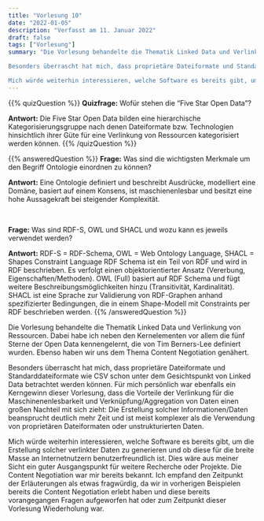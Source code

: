 ```yaml
---
title: "Vorlesung 10"
date: "2022-01-05"
description: "Verfasst am 11. Januar 2022"
draft: false
tags: ["Vorlesung"]
summary: "Die Vorlesung behandelte die Thematik Linked Data und Verlinkung von Ressourcen. Dabei habe ich neben den Kernelementen vor allem die fünf Sterne der Open Data kennengelernt, die von Tim Berners-Lee definiert wurden. Ebenso haben wir uns als Kurs dem Thema Content Negotiation genähert.

Besonders überrascht hat mich, dass proprietäre Dateiformate und Standarddateiformate wie CSV schon unter dem Gesichtspunkt von Linked Data betrachtet werden können. Für mich persönlich war ebenfalls ein Kerngewinn dieser Vorlesung, dass die Vorteile der Verlinkung für die Maschinenenlesbarkeit und Verknüpfung/Aggregation von Daten einen großen Nachteil mit sich zieht: Die Erstellung solcher Informationen/Daten beansprucht deutlich mehr Zeit und ist meist komplexer als die Verwendung von proprietären Dateiformaten oder unstrukturierten Daten. 

Mich würde weiterhin interessieren, welche Software es bereits gibt, um die Erstellung solcher verlinkter Daten zu generieren und ob diese für die breite Masse an Internetnutzern benutzerfreundlich ist. Dies wäre aus meiner Sicht ein guter Ausgangspunkt für weitere Recherche oder Projekte. Die Content Negotiation war mir bereits bekannt, leider fand ich die Stelle in der Vorlesung etwas fragwürdig, da wir in vorherigen Beispielen in diesem Modul bereits die Content Negotiation erlebt haben und dies entweder früher einige Fragezeichen aufgeworfen hat oder zum Zeitpunkt dieser Vorlesung Wiederholung war."
---
```


{{% quizQuestion %}}
**Quizfrage:** Wofür stehen die “Five Star Open Data”?

**Antwort:** Die Five Star Open Data bilden eine hierarchische Kategorisierungsgruppe nach denen Dateiformate bzw. Technologien hinsichtlich ihrer Güte für eine Verlinkung von Ressourcen kategorisiert werden können.
{{% /quizQuestion %}}

{{% answeredQuestion %}}
**Frage:** Was sind die wichtigsten Merkmale um den Begriff Ontologie einordnen zu können?

**Antwort:** Eine Ontologie definiert und beschreibt Ausdrücke, modelliert eine Domäne, basiert auf einem Konsens, ist maschienenlesbar und besitzt eine hohe Aussagekraft bei steigender Komplexität.

 

**Frage:** Was sind RDF-S, OWL und SHACL und wozu kann es jeweils verwendet werden?

**Antwort:** RDF-S = RDF-Schema, OWL = Web Ontology Language, SHACL = Shapes Constraint Language
RDF Schema ist ein Teil von RDF und wird in RDF beschrieben. Es verfolgt einen objektorientierter Ansatz (Vererbung, Eigenschaften/Methoden). OWL (Full) basiert auf RDF Schema und fügt weitere Beschreibungsmöglichkeiten hinzu (Transitivität, Kardinalität). SHACL ist eine Sprache zur Validierung von RDF-Graphen anhand spezifizierter Bedingungen, die in einem Shape-Modell mit Constraints per RDF beschrieben werden.
{{% /answeredQuestion %}}

Die Vorlesung behandelte die Thematik Linked Data und Verlinkung von Ressourcen. Dabei habe ich neben den Kernelementen vor allem die fünf Sterne der Open Data kennengelernt, die von Tim Berners-Lee definiert wurden. Ebenso haben wir uns dem Thema Content Negotiation genähert.

Besonders überrascht hat mich, dass proprietäre Dateiformate und Standarddateiformate wie CSV schon unter dem Gesichtspunkt von Linked Data betrachtet werden können. Für mich persönlich war ebenfalls ein Kerngewinn dieser Vorlesung, dass die Vorteile der Verlinkung für die Maschinenenlesbarkeit und Verknüpfung/Aggregation von Daten einen großen Nachteil mit sich zieht: Die Erstellung solcher Informationen/Daten beansprucht deutlich mehr Zeit und ist meist komplexer als die Verwendung von proprietären Dateiformaten oder unstrukturierten Daten.

Mich würde weiterhin interessieren, welche Software es bereits gibt, um die Erstellung solcher verlinkter Daten zu generieren und ob diese für die breite Masse an Internetnutzern benutzerfreundlich ist. Dies wäre aus meiner Sicht ein guter Ausgangspunkt für weitere Recherche oder Projekte. Die Content Negotiation war mir bereits bekannt. Ich empfand den Zeitpunkt der Erläuterungen als etwas fragwürdig, da wir in vorherigen Beispielen bereits die Content Negotiation erlebt haben und diese bereits vorangegangen Fragen aufgeworfen hat oder zum Zeitpunkt dieser Vorlesung Wiederholung war.
